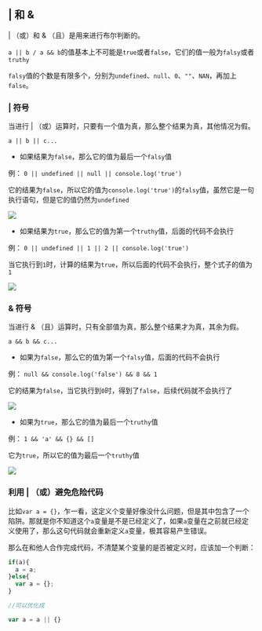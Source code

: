 ## | 和 &

| （或）和 & （且）是用来进行布尔判断的。

`a || b / a && b`的值基本上不可能是`true`或者`false`，它们的值一般为`falsy`或者`truthy`

`falsy`值的个数是有限多个，分别为`undefined`、`null`、`0`、`""`、`NAN`，再加上`false`。

### | 符号

当进行 | （或）运算时，只要有一个值为真，那么整个结果为真，其他情况为假。

`a || b || c...`

- 如果结果为`false`，那么它的值为最后一个`falsy`值

例： `0 || undefined || null || console.log('true')`

它的结果为`false`，所以它的值为`console.log('true')`的`falsy`值，虽然它是一句执行语句，但是它的值仍然为`undefined`

![](https://i.loli.net/2018/07/01/5b38c7b75c93f.png)

- 如果结果为`true`，那么它的值为第一个`truthy`值，后面的代码不会执行

例： `0 || undefined || 1 || 2 || console.log('true')`

当它执行到`1`时，计算的结果为`true`，所以后面的代码不会执行，整个式子的值为`1`

![](https://i.loli.net/2018/07/01/5b38c86a2ddb9.png)

### & 符号

当进行 & （且）运算时，只有全部值为真，那么整个结果才为真，其余为假。

`a && b && c...`

- 如果为`false`，那么它的值为第一个`falsy`值，后面的代码不会执行

例： `null && console.log('false') && 8 && 1`

它的结果为`false`，当它执行到`0`时，得到了`false`，后续代码就不会执行了

![](https://i.loli.net/2018/07/01/5b38ca4869088.png)

- 如果为`true`，那么它的值为最后一个`truthy`值

例： `1 && 'a' && {} && []`

它为`true`，所以它的值为最后一个`truthy`值

![](https://i.loli.net/2018/07/01/5b38cdc2c2016.png)

### 利用 | （或）避免危险代码

比如`var a = {}`，乍一看，这定义个变量好像没什么问题，但是其中包含了一个陷阱。那就是你不知道这个`a`变量是不是已经定义了，如果`a`变量在之前就已经定义使用了，那么这句代码就会重新定义`a`变量，极其容易产生错误。

那么在和他人合作完成代码，不清楚某个变量的是否被定义时，应该加一个判断：
```JavaScript
if(a){ 
  a = a;
}else{
  var a = {};
}

//可以优化成

var a = a || {}
```



